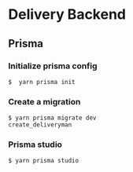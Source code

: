 # Delivery Backend

## Prisma
### Initialize prisma config
```
$  yarn prisma init
```
### Create a migration
```
$ yarn prisma migrate dev
create_deliveryman
```
### Prisma studio
```
$ yarn prisma studio
```